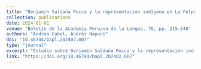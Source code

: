 ```yaml
---
title: "Benjamín Saldaña Rocca y la representación indígena en La Felpa"
collection: publications
date: 2024-01-01
venue: "Boletín de la Academia Peruana de la Lengua, 76, pp. 215–246"
authors: "Andrea Cabel, Andrés Napurí"
doi: "10.46744/bapl.202402.007"
type: "journal"
excerpt: "Estudio sobre Benjamín Saldaña Rocca y la representación indígena en el periódico La Felpa."
link: "https://doi.org/10.46744/bapl.202402.007"
---
```

